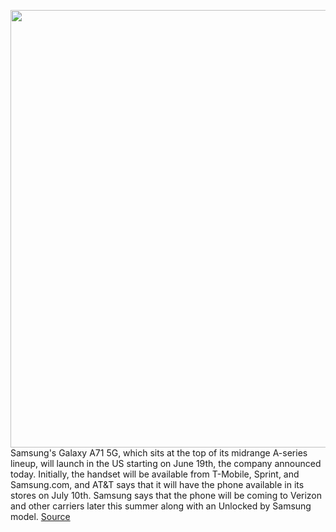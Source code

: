<img src='https://cdn.vox-cdn.com/thumbor/sSMGIwN-wxI50NtDztxWoCLakt8=/0x0:7299x4866/1200x800/filters:focal(3067x1850:4233x3016)/cdn.vox-cdn.com/uploads/chorus_image/image/66935169/GalaxyA71_5G_6.0.jpg' width='700px' /><br/>
Samsung's Galaxy A71 5G, which sits at the top of its midrange A-series lineup, will launch in the US starting on June 19th, the company announced today. Initially, the handset will be available from T-Mobile, Sprint, and Samsung.com, and AT&T says that it will have the phone available in its stores on July 10th. Samsung says that the phone will be coming to Verizon and other carriers later this summer along with an Unlocked by Samsung model.
<a href='https://www.theverge.com/2020/6/15/21291295/samsung-galaxy-a71-5g-usa-release-date-news-price-details'> Source <a/>